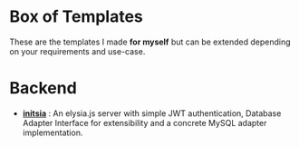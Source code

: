 
# Box of Templates

These are the templates I made **for myself** but can be extended depending on your requirements and use-case. 

# Backend
- **[initsia](https://github.com/Neil-urk12/initsia/)** : An elysia.js server with simple JWT authentication, Database Adapter Interface for extensibility and a concrete MySQL adapter implementation. 
 


